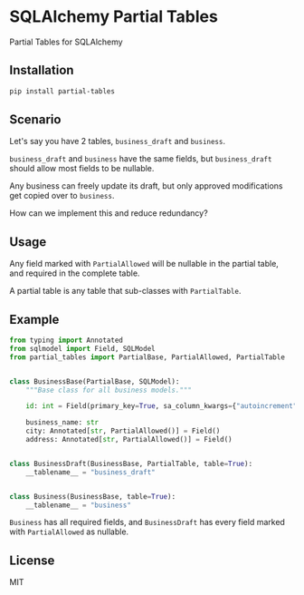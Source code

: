 # SQLAlchemy Partial Tables

Partial Tables for SQLAlchemy

## Installation

```bash
pip install partial-tables
```

## Scenario

Let's say you have 2 tables, `business_draft` and `business`.

`business_draft` and `business` have the same fields, but `business_draft` should allow most fields to be nullable.

Any business can freely update its draft, but only approved modifications get copied over to `business`.

How can we implement this and reduce redundancy?

## Usage

Any field marked with `PartialAllowed` will be nullable in the partial table, and required in the complete table.

A partial table is any table that sub-classes with `PartialTable`. 

## Example

```python
from typing import Annotated
from sqlmodel import Field, SQLModel
from partial_tables import PartialBase, PartialAllowed, PartialTable


class BusinessBase(PartialBase, SQLModel):
    """Base class for all business models."""

    id: int = Field(primary_key=True, sa_column_kwargs={"autoincrement": True})

    business_name: str
    city: Annotated[str, PartialAllowed()] = Field()
    address: Annotated[str, PartialAllowed()] = Field()


class BusinessDraft(BusinessBase, PartialTable, table=True):
    __tablename__ = "business_draft"


class Business(BusinessBase, table=True):
    __tablename__ = "business"

```

`Business` has all required fields, and `BusinessDraft` has every field marked with `PartialAllowed` as nullable.

## License
MIT
